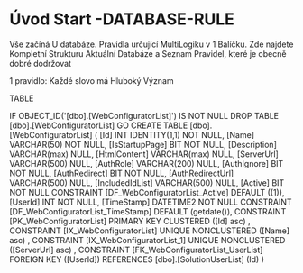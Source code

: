 ﻿# Úvod   Start -DATABASE-RULE  

Vše začíná U databáze. 
Pravidla určující MultiLogiku v 1 Balíčku.
Zde najdete Kompletní Strukturu Aktuální Databáze
a Seznam Pravidel, které je obecně dobré dodržovat

1 pravidlo: Každé slovo má Hluboký Význam

TABLE


 IF OBJECT_ID('[dbo].[WebConfiguratorList]') IS NOT NULL 
 DROP TABLE [dbo].[WebConfiguratorList] 
 GO
 CREATE TABLE [dbo].[WebConfiguratorList] ( 
 [Id]               INT              IDENTITY(1,1)          NOT NULL,
 [Name]             VARCHAR(50)                             NOT NULL,
 [IsStartupPage]    BIT                                     NOT NULL,
 [Description]      VARCHAR(max)                                NULL,
 [HtmlContent]      VARCHAR(max)                                NULL,
 [ServerUrl]        VARCHAR(500)                                NULL,
 [AuthRole]         VARCHAR(200)                                NULL,
 [AuthIgnore]       BIT                                     NOT NULL,
 [AuthRedirect]     BIT                                     NOT NULL,
 [AuthRedirectUrl]  VARCHAR(500)                                NULL,
 [IncludedIdList]   VARCHAR(500)                                NULL,
 [Active]           BIT                                     NOT NULL  CONSTRAINT [DF_WebConfiguratorList_Active] DEFAULT ((1)),
 [UserId]           INT                                     NOT NULL,
 [TimeStamp]        DATETIME2                               NOT NULL  CONSTRAINT [DF_WebConfiguratorList_TimeStamp] DEFAULT (getdate()),
 CONSTRAINT   [PK_WebConfiguratorList]  PRIMARY KEY CLUSTERED    ([Id] asc) ,
 CONSTRAINT   [IX_WebConfiguratorList]  UNIQUE      NONCLUSTERED ([Name] asc) ,
 CONSTRAINT   [IX_WebConfiguratorList_1]  UNIQUE      NONCLUSTERED ([ServerUrl] asc) ,
 CONSTRAINT [FK_WebConfiguratorList_UserList] FOREIGN KEY ([UserId]) REFERENCES [dbo].[SolutionUserList] (Id) )
 
 